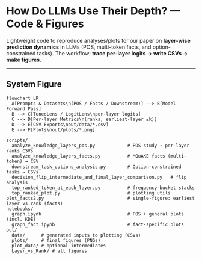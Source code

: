 # How Do LLMs Use Their Depth? — Code & Figures

Lightweight code to reproduce analyses/plots for our paper on **layer-wise prediction dynamics** in LLMs (POS, multi-token facts, and option-constrained tasks). The workflow: **trace per-layer logits → write CSVs → make figures**.

---

## System Figure

```mermaid
flowchart LR
  A[Prompts & Datasets\n(POS / Facts / Downstream)] --> B[Model Forward Pass]
  B --> C[TunedLens / LogitLens\nper-layer logits]
  C --> D[Per-layer Metrics\n(ranks, earliest-layer ≤k)]
  D --> E[CSV Exports\nout/data/*.csv]
  E --> F[Plots\nout/plots/*.png]

scripts/
  analyze_knowledge_layers_pos.py            # POS study → per-layer ranks CSVs
  analyze_knowledge_layers_facts.py          # MQuAKE facts (multi-token) → CSV
  downstream_task_options_analysis.py        # Option-constrained tasks → CSVs
  decision_flip_intermediate_and_final_layer_comparison.py   # flip analysis
  top_ranked_token_at_each_layer.py          # frequency-bucket stacks
  top_ranked_plot.py                         # plotting utils
plot_facts2.py                               # single-figure: earliest layer vs rank (facts)
notebooks/
  graph.ipynb                                # POS + general plots (incl. KDE)
  graph_fact.ipynb                           # fact-specific plots
out/
  data/      # generated inputs to plotting (CSVs)
  plots/     # final figures (PNGs)
  plot_data/ # optional intermediates
  Layer_vs_Rank/ # alt figures

